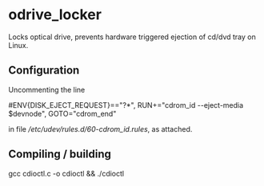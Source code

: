 # odrive_locker
Locks optical drive, prevents hardware triggered ejection of cd/dvd tray on Linux.

## Configuration
Uncommenting the line

#ENV{DISK_EJECT_REQUEST}=="?*", RUN+="cdrom_id --eject-media $devnode", GOTO="cdrom_end"

in file */etc/udev/rules.d/60-cdrom_id.rules*, as attached.

## Compiling / building
gcc cdioctl.c -o cdioctl && ./cdioctl
